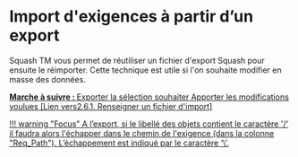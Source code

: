 # Import d'exigences à partir d’un export

Squash TM vous permet de réutiliser un fichier d'export Squash pour ensuite le réimporter. Cette technique est utile si l'on souhaite modifier en masse des données.

**<u>Marche à suivre : <u>**
Exporter la sélection souhaiter
Apporter les modifications voulues [Lien vers2.6.1. Renseigner un fichier d'import]

!!! warning "Focus" 
	A l’export, si le libellé des objets contient le caractère '/' il faudra alors l'échapper dans le chemin de l'exigence (dans la colonne "Req_Path"). L’échappement est indiqué par le caractère ‘\’. 



<!--stackedit_data:
eyJoaXN0b3J5IjpbMTg5MjgzMjkzMSwxMDU5MTUzMjIyLC0zMT
UyOTQ5NjksOTgxMzU4ODA4LC02NTAxMDU1NSwtMTA3MDAwNDM0
NSwtMTg0MzQyNDQ5MSw4NjE2Njg2MDYsLTIwNjU0MjQyNjJdfQ
==
-->